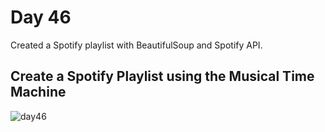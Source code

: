 # Day 46  
Created a Spotify playlist with BeautifulSoup and Spotify API.
## Create a Spotify Playlist using the Musical Time Machine
![day46](https://github.com/diorithaliti/Python/assets/74361197/11515920-bd0e-4f3b-9373-367e944c8e6d)
